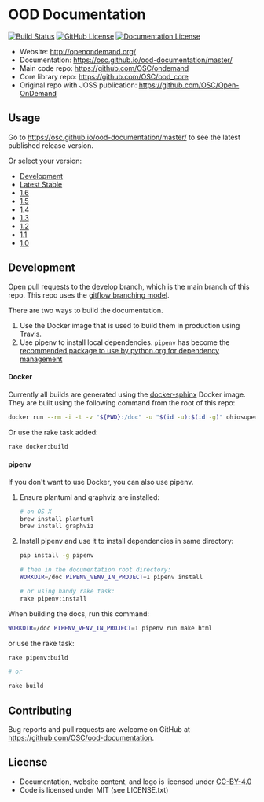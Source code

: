 # OOD Documentation

[![Build Status](https://travis-ci.org/OSC/ood-documentation.svg?branch=develop)](https://travis-ci.org/OSC/ood-documentation)
[![GitHub License](https://img.shields.io/badge/license-MIT-green.svg)](https://opensource.org/licenses/MIT)
[![Documentation License](https://img.shields.io/badge/license-CC%20BY%204.0-lightgrey.svg)](https://creativecommons.org/licenses/by/4.0)

- Website: http://openondemand.org/
- Documentation: https://osc.github.io/ood-documentation/master/
- Main code repo: https://github.com/OSC/ondemand
- Core library repo: https://github.com/OSC/ood_core
- Original repo with JOSS publication: https://github.com/OSC/Open-OnDemand

## Usage

Go to https://osc.github.io/ood-documentation/master/ to see the latest published release version.

Or select your version:

- [Development](https://osc.github.io/ood-documentation/develop/)
- [Latest Stable](https://osc.github.io/ood-documentation/master/)
- [1.6](https://osc.github.io/ood-documentation/release-1.6/)
- [1.5](https://osc.github.io/ood-documentation/release-1.5/)
- [1.4](https://osc.github.io/ood-documentation/release-1.4/)
- [1.3](https://osc.github.io/ood-documentation/release-1.3/)
- [1.2](https://osc.github.io/ood-documentation/release-1.2/)
- [1.1](https://osc.github.io/ood-documentation/release-1.1/)
- [1.0](https://osc.github.io/ood-documentation/release-1.0/)

## Development

Open pull requests to the develop branch, which is the main branch of this repo. This repo uses the [gitflow branching model](https://nvie.com/posts/a-successful-git-branching-model/).

There are two ways to build the documentation.

1. Use the Docker image that is used to build them in production using Travis.
2. Use pipenv to install local dependencies. `pipenv` has become the [recommended
   package to use by python.org for dependency
   management](https://packaging.python.org/tutorials/managing-dependencies/)

#### Docker

Currently all builds are generated using the
[docker-sphinx](https://github.com/OSC/docker-sphinx/) Docker image. They are
built using the following command from the root of this repo:

```bash
docker run --rm -i -t -v "${PWD}:/doc" -u "$(id -u):$(id -g)" ohiosupercomputer/docker-sphinx make html
```

Or use the rake task added:

```bash
rake docker:build
```

#### pipenv

If you don't want to use Docker, you can also use pipenv.

1. Ensure plantuml and graphviz are installed:

    ```bash
    # on OS X
    brew install plantuml
    brew install graphviz
    ```

2. Install pipenv and use it to install dependencies in same directory:

    ```bash
    pip install -g pipenv

    # then in the documentation root directory:
    WORKDIR=/doc PIPENV_VENV_IN_PROJECT=1 pipenv install

    # or using handy rake task:
    rake pipenv:install
    ```

When building the docs, run this command:

```bash
WORKDIR=/doc PIPENV_VENV_IN_PROJECT=1 pipenv run make html
```

or use the rake task:

```bash
rake pipenv:build

# or

rake build
```

## Contributing

Bug reports and pull requests are welcome on GitHub at
https://github.com/OSC/ood-documentation.

## License

* Documentation, website content, and logo is licensed under
  [CC-BY-4.0](https://creativecommons.org/licenses/by/4.0/)
* Code is licensed under MIT (see LICENSE.txt)
